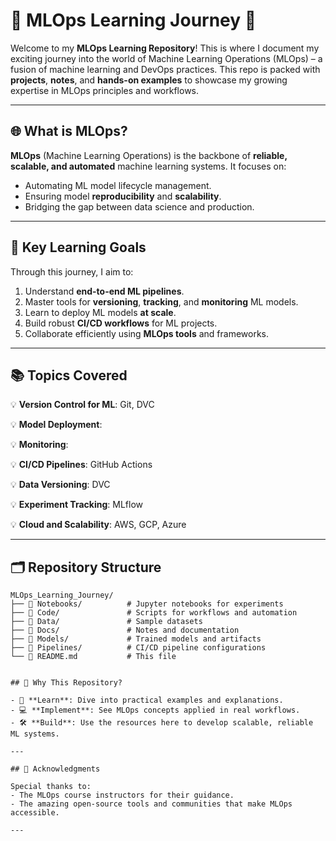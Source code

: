 # 🚀 MLOps Learning Journey 🌟

Welcome to my **MLOps Learning Repository**! This is where I document my exciting journey into the world of Machine Learning Operations (MLOps) – a fusion of machine learning and DevOps practices. This repo is packed with **projects**, **notes**, and **hands-on examples** to showcase my growing expertise in MLOps principles and workflows.

---

## 🌐 What is MLOps?

**MLOps** (Machine Learning Operations) is the backbone of **reliable, scalable, and automated** machine learning systems. It focuses on:
- Automating ML model lifecycle management.
- Ensuring model **reproducibility** and **scalability**.
- Bridging the gap between data science and production.

---

## 🎯 Key Learning Goals

Through this journey, I aim to:
1. Understand **end-to-end ML pipelines**.
2. Master tools for **versioning**, **tracking**, and **monitoring** ML models.
3. Learn to deploy ML models **at scale**.
4. Build robust **CI/CD workflows** for ML projects.
5. Collaborate efficiently using **MLOps tools** and frameworks.

---

## 📚 Topics Covered

💡 **Version Control for ML**: Git, DVC  

💡 **Model Deployment**: 

💡 **Monitoring**: 

💡 **CI/CD Pipelines**: GitHub Actions

💡 **Data Versioning**: DVC

💡 **Experiment Tracking**: MLflow  

💡 **Cloud and Scalability**: AWS, GCP, Azure  

---

## 🗂️ Repository Structure

```plaintext
MLOps_Learning_Journey/
├── 📂 Notebooks/          # Jupyter notebooks for experiments
├── 📂 Code/               # Scripts for workflows and automation
├── 📂 Data/               # Sample datasets
├── 📂 Docs/               # Notes and documentation
├── 📂 Models/             # Trained models and artifacts
├── 📂 Pipelines/          # CI/CD pipeline configurations
└── 📄 README.md           # This file


## 🌟 Why This Repository?

- 📖 **Learn**: Dive into practical examples and explanations.  
- 💻 **Implement**: See MLOps concepts applied in real workflows.  
- 🛠️ **Build**: Use the resources here to develop scalable, reliable ML systems.  

---

## 🤝 Acknowledgments

Special thanks to:
- The MLOps course instructors for their guidance.  
- The amazing open-source tools and communities that make MLOps accessible.

---
